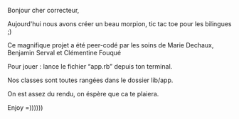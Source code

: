 Bonjour cher correcteur,

Aujourd'hui nous avons créer un beau morpion, tic tac toe pour les bilingues ;)

Ce magnifique projet a été peer-codé par les soins de Marie Dechaux, Benjamin Serval et Clémentine Fouqué

Pour jouer : lance le fichier “app.rb” depuis ton terminal. 

Nos classes sont toutes rangées dans le dossier lib/app.

On est assez du rendu, on éspère que ca te plaiera. 

Enjoy =))))))

